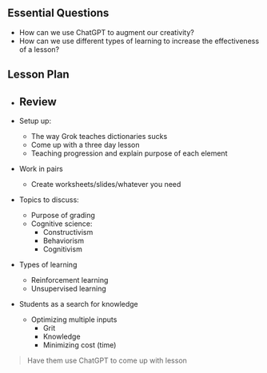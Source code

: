 ## Essential Questions

- How can we use ChatGPT to augment our creativity?
- How can we use different types of learning to increase the effectiveness of a lesson?

## Lesson Plan

- Review
    - 
- Setup up:
    - The way Grok teaches dictionaries sucks
    - Come up with a three day lesson
    - Teaching progression and explain purpose of each element
- Work in pairs
    - Create worksheets/slides/whatever you need

- Topics to discuss:
    - Purpose of grading
    - Cognitive science:
        - Constructivism
        - Behaviorism
        - Cognitivism
- Types of learning
    - Reinforcement learning
    - Unsupervised learning
- Students as a search for knowledge
    - Optimizing multiple inputs
        - Grit
        - Knowledge
        - Minimizing cost (time)

> Have them use ChatGPT to come up with lesson